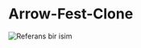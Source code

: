 # Arrow-Fest-Clone
![Referans bir isim](https://s4.gifyu.com/images/Arrow-Festded075ac2bc81ae8.md.gif)


